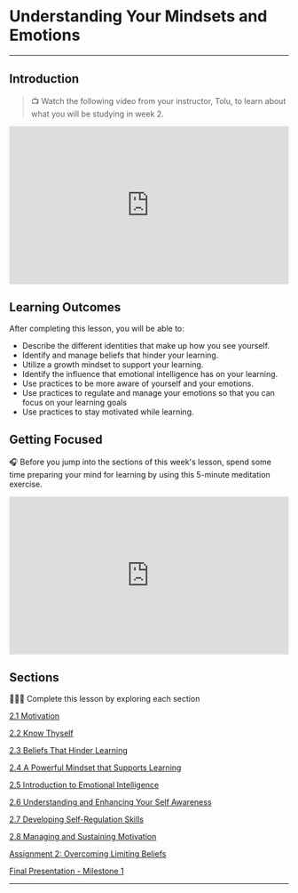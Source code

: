 # Understanding Your Mindsets and Emotions

---
## Introduction

> 📺 Watch the following video from your instructor, Tolu, to learn about what you will be studying in week 2.

<div style="position: relative; padding-bottom: 56.25%; height: 0;"><iframe src="https://www.youtube.com/embed/SWHwZicX9J8" title="YouTube video player" frameborder="0" allow="accelerometer; autoplay; clipboard-write; encrypted-media; gyroscope; picture-in-picture" allowfullscreen style="position: absolute; top: 0; left: 0; width: 100%; height: 100%;"></iframe></div> 

## Learning Outcomes

After completing this lesson, you will be able to:

- Describe the different identities that make up how you see yourself.
- Identify and manage beliefs that hinder your learning.
- Utilize a growth mindset to support your learning.
- Identify the influence that emotional intelligence has on your learning.
- Use practices to be more aware of yourself and your emotions.
- Use practices to regulate and manage your emotions so that you can focus on your learning goals
- Use practices to stay motivated while learning.

## Getting Focused

<aside>


🎧 Before you jump into the sections of this week's lesson, spend some time preparing your mind for learning by using this 5-minute meditation exercise.

</aside>

<div style="position: relative; padding-bottom: 56.25%; height: 0;"><iframe src="https://www.youtube.com/embed/xdbEogwiLmQ" title="YouTube video player" frameborder="0" allow="accelerometer; autoplay; clipboard-write; encrypted-media; gyroscope; picture-in-picture" allowfullscreen style="position: absolute; top: 0; left: 0; width: 100%; height: 100%;"></iframe></div>

## Sections

<aside>


👩🏿‍🏫 Complete this lesson by exploring each section

</aside>

[2.1 Motivation](/optimizing-your-learning/understanding-your-mindsets-and-emotions/motivation.md)

[2.2 Know Thyself ](/optimizing-your-learning/understanding-your-mindsets-and-emotions/identity.md)

[2.3 Beliefs That Hinder Learning](/optimizing-your-learning/understanding-your-mindsets-and-emotions/beliefs-that-hinder-learning.md)

[2.4 A Powerful Mindset that Supports Learning](/optimizing-your-learning/understanding-your-mindsets-and-emotions/a-powerful-mindset-that-supports-learning.md)

[2.5 Introduction to Emotional Intelligence](/optimizing-your-learning/understanding-your-mindsets-and-emotions/introduction-to-emotional-intelligence.md)

[2.6 Understanding and Enhancing Your Self Awareness](/optimizing-your-learning/understanding-your-mindsets-and-emotions/understanding-and-enhancing-your-self-awarenes.md)

[2.7 Developing Self-Regulation Skills](/optimizing-your-learning/understanding-your-mindsets-and-emotions/developing-self-regulation-skills.md)

[2.8 Managing and Sustaining Motivation](/optimizing-your-learning/understanding-your-mindsets-and-emotions/managing-and-sustaining-motivation.md)

[Assignment 2: Overcoming Limiting Beliefs](/optimizing-your-learning/understanding-your-mindsets-and-emotions/assignment-2-identity-and-limiting-beliefs.md)

[Final Presentation - Milestone 1](/optimizing-your-learning/understanding-your-mindsets-and-emotions/final-presentation-milestone-1.md)

---
